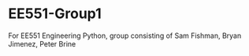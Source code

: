 # EE551-Group1
For EE551 Engineering Python, group consisting of Sam Fishman, Bryan Jimenez, Peter Brine
